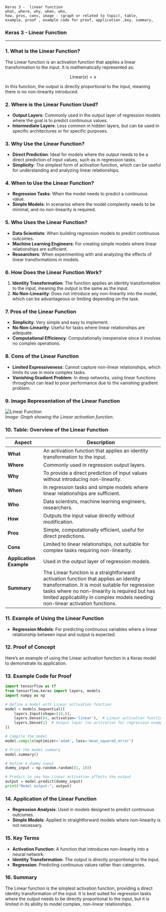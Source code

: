 ```code
Keras 3 -  linear function
what, where, why, when, who, 
how, pros, cons, image - (graph or related to topic), table,
example, proof , example code for proof, application ,key, summary,
```
### **Keras 3 - Linear Function**

---

### **1. What is the Linear Function?**
The Linear function is an activation function that applies a linear transformation to the input. It is mathematically represented as:

$$ \text{Linear}(x) = x $$

In this function, the output is directly proportional to the input, meaning there is no non-linearity introduced.

### **2. Where is the Linear Function Used?**
- **Output Layers**: Commonly used in the output layer of regression models where the goal is to predict continuous values.
- **Intermediate Layers**: Less common in hidden layers, but can be used in specific architectures or for specific purposes.

### **3. Why Use the Linear Function?**
- **Direct Prediction**: Ideal for models where the output needs to be a direct prediction of input values, such as in regression tasks.
- **Simplicity**: The simplest form of activation function, which can be useful for understanding and analyzing linear relationships.

### **4. When to Use the Linear Function?**
- **Regression Tasks**: When the model needs to predict a continuous value.
- **Simple Models**: In scenarios where the model complexity needs to be minimal, and no non-linearity is required.

### **5. Who Uses the Linear Function?**
- **Data Scientists**: When building regression models to predict continuous outcomes.
- **Machine Learning Engineers**: For creating simple models where linear relationships are sufficient.
- **Researchers**: When experimenting with and analyzing the effects of linear transformations in models.

### **6. How Does the Linear Function Work?**
1. **Identity Transformation**: The function applies an identity transformation to the input, meaning the output is the same as the input.
2. **No Non-Linearity**: Does not introduce any non-linearity into the model, which can be advantageous or limiting depending on the task.

### **7. Pros of the Linear Function**
- **Simplicity**: Very simple and easy to implement.
- **No Non-Linearity**: Useful for tasks where linear relationships are adequate.
- **Computational Efficiency**: Computationally inexpensive since it involves no complex operations.

### **8. Cons of the Linear Function**
- **Limited Expressiveness**: Cannot capture non-linear relationships, which limits its use in more complex tasks.
- **Vanishing Gradient Problem**: In deep networks, using linear functions throughout can lead to poor performance due to the vanishing gradient problem.

### **9. Image Representation of the Linear Function**

![Linear Function](https://upload.wikimedia.org/wikipedia/commons/thumb/7/72/Linear_function.svg/800px-Linear_function.svg.png)  
*Image: Graph showing the Linear activation function.*

### **10. Table: Overview of the Linear Function**

| **Aspect**              | **Description**                                                                 |
|-------------------------|---------------------------------------------------------------------------------|
| **What**                | An activation function that applies an identity transformation to the input.    |
| **Where**               | Commonly used in regression output layers.                                      |
| **Why**                 | To provide a direct prediction of input values without introducing non-linearity.|
| **When**                | In regression tasks and simple models where linear relationships are sufficient. |
| **Who**                 | Data scientists, machine learning engineers, researchers.                        |
| **How**                 | Outputs the input value directly without modification.                           |
| **Pros**                | Simple, computationally efficient, useful for direct predictions.                |
| **Cons**                | Limited to linear relationships, not suitable for complex tasks requiring non-linearity.|
| **Application Example** | Used in the output layer of regression models.                                  |
| **Summary**             | The Linear function is a straightforward activation function that applies an identity transformation. It is most suitable for regression tasks where no non-linearity is required but has limited applicability in complex models needing non-linear activation functions. |

### **11. Example of Using the Linear Function**
- **Regression Models**: For predicting continuous variables where a linear relationship between input and output is expected.

### **12. Proof of Concept**
Here’s an example of using the Linear activation function in a Keras model to demonstrate its application.

### **13. Example Code for Proof**

```python
import tensorflow as tf
from tensorflow.keras import layers, models
import numpy as np

# Define a model with Linear activation function
model = models.Sequential([
    layers.Input(shape=(10,)),
    layers.Dense(64, activation='linear'),  # Linear activation function
    layers.Dense(1)  # Output layer (no activation for regression example)
])

# Compile the model
model.compile(optimizer='adam', loss='mean_squared_error')

# Print the model summary
model.summary()

# Define a dummy input
dummy_input = np.random.random((1, 10))

# Predict to see how Linear activation affects the output
output = model.predict(dummy_input)
print("Model output:", output)
```

### **14. Application of the Linear Function**
- **Regression Analysis**: Used in models designed to predict continuous outcomes.
- **Simple Models**: Applied in straightforward models where non-linearity is not necessary.

### **15. Key Terms**
- **Activation Function**: A function that introduces non-linearity into a neural network.
- **Identity Transformation**: The output is directly proportional to the input.
- **Regression**: Predicting continuous values rather than categories.

### **16. Summary**
The Linear function is the simplest activation function, providing a direct identity transformation of the input. It is best suited for regression tasks where the output needs to be directly proportional to the input, but it is limited in its ability to model complex, non-linear relationships.